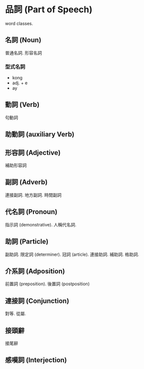 # 品詞 (Part of Speech)

word classes.

## 名詞 (Noun)

普通名詞. 形容名詞

### 型式名詞

* kong
* adj. + e
* ay

## 動詞 (Verb)

句動詞

## 助動詞 (auxiliary Verb)

## 形容詞 (Adjective)

補助形容詞

## 副詞 (Adverb)

連接副詞. 地方副詞. 時間副詞

## 代名詞 (Pronoun)

指示詞 (demonstrative). 人稱代名詞.

## 助詞 (Particle)

副助詞. 限定詞 (determiner). 冠詞 (article). 連接助詞. 補助詞. 格助詞.

## 介系詞 (Adposition)

前置詞 (preposition). 後置詞 (postposition)

## 連接詞 (Conjunction)

對等. 從屬.

## 接頭辭

接尾辭

## 感嘆詞 (Interjection)
